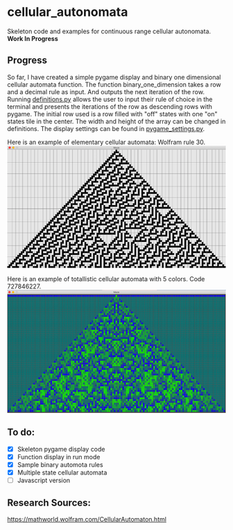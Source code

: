 # cellular_autonomata
Skeleton code and examples for continuous range cellular autonomata. <b>Work In Progress</b>

## Progress
So far, I have created a simple pygame display and binary one dimensional cellular automata function. The function binary_one_dimension takes a row and a decimal rule as input. And outputs the next iteration of the row. Running [definitions.py](/definitions.py) allows the user to input their rule of choice in the terminal and presents the iterations of the row as descending rows with pygame. The initial row used is a row filled with "off" states with one "on" states tile in the center. The width and height of the array can be changed in definitions. The display settings can be found in [pygame_settings.py](/pygame_settings.py).

Here is an example of elementary cellular automata: Wolfram rule 30.</br>
![wolfram rule 30 binary one dimensional automata](/readme_images/wolfram_rule30.png)

Here is an example of totallistic cellular automata with 5 colors. Code 727846227.</br>
![5-color code 727846227 totallistic one dimensional automata](/readme_images/k5_code727846227.png)

## To do:
- [X] Skeleton pygame display code
- [X] Function display in run mode
- [X] Sample binary automota rules
- [X] Multiple state cellular automata
- [ ] Javascript version

## Research Sources:
https://mathworld.wolfram.com/CellularAutomaton.html

